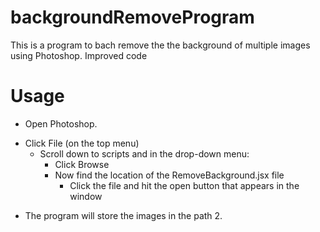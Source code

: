 # backgroundRemoveProgram
This is a program to bach remove the the background of multiple images using Photoshop. Improved code


# Usage   
* Open Photoshop. 
- Click File (on the top menu)  
	- Scroll down to scripts and in the drop-down menu:  
		- Click Browse   
		- Now find the location of the RemoveBackground.jsx file   
			- Click the file and hit the open button that appears in the window   
  
* The program will store the images in the path 2. 
